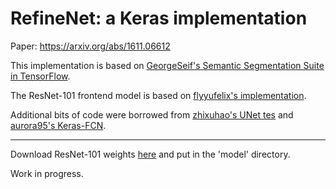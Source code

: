 # RefineNet: a Keras implementation

Paper: https://arxiv.org/abs/1611.06612

This implementation is based on [GeorgeSeif's Semantic Segmentation Suite in TensorFlow](https://github.com/GeorgeSeif/Semantic-Segmentation-Suite).

The ResNet-101 frontend model is based on [flyyufelix's implementation](https://gist.github.com/flyyufelix/65018873f8cb2bbe95f429c474aa1294).

Additional bits of code were borrowed from [zhixuhao's UNet tes](https://github.com/zhixuhao/unet) and [aurora95's Keras-FCN](https://github.com/aurora95/Keras-FCN).

---
Download ResNet-101 weights [here](https://drive.google.com/file/d/0Byy2AcGyEVxfTmRRVmpGWDczaXM/view?usp=sharing) and put in the 'model' directory.

Work in progress.
